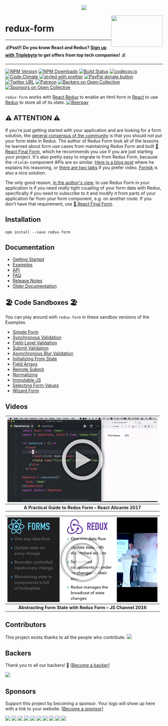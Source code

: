  <p align="center">
  <a href="https://codefund.io/properties/21/visit-sponsor">
    <img src="https://codefund.io/properties/21/sponsor" />
  </a>
</p>

[<img src="https://raw.githubusercontent.com/erikras/redux-form/master/logo.png" align="right" class="logo" height="100" width="165"/>](http://erikras.github.io/redux-form/)

# redux-form

---

💰**Psst!! Do you know React and Redux? [Sign up with Triplebyte](https://triplebyte.com/a/V6j0KPS/rf) to get offers from top tech companies!** 💰

---

[![NPM Version](https://img.shields.io/npm/v/redux-form.svg?style=flat)](https://www.npmjs.com/package/redux-form)
[![NPM Downloads](https://img.shields.io/npm/dm/redux-form.svg?style=flat)](https://npmcharts.com/compare/redux-form?minimal=true)
[![Build Status](https://img.shields.io/travis/erikras/redux-form/v6.svg?style=flat)](https://travis-ci.org/erikras/redux-form)
[![codecov.io](https://codecov.io/gh/redux-form/redux-form/branch/master/graph/badge.svg)](https://codecov.io/gh/redux-form/redux-form)
[![Code Climate](https://codeclimate.com/github/erikras/redux-form/badges/gpa.svg)](https://codeclimate.com/github/erikras/redux-form)
[![styled with prettier](https://img.shields.io/badge/styled_with-prettier-ff69b4.svg)](https://github.com/prettier/prettier)
[![PayPal donate button](http://img.shields.io/paypal/donate.png?color=yellowgreen)](https://www.paypal.com/cgi-bin/webscr?cmd=_s-xclick&hosted_button_id=3QQPTMLGV6GU2)
[![Twitter URL](https://img.shields.io/twitter/url/https/github.com/erikras/redux-form.svg?style=social)](https://twitter.com/intent/tweet?text=With%20@ReduxForm,%20I%20can%20keep%20all%20my%20form%20state%20in%20Redux!%20Thanks,%20@erikras!)
[![Patreon](https://img.shields.io/badge/patreon-support%20the%20author-blue.svg)](https://www.patreon.com/erikras)
[![Backers on Open Collective](https://opencollective.com/redux-form/backers/badge.svg)](#backers)
[![Sponsors on Open Collective](https://opencollective.com/redux-form/sponsors/badge.svg)](#sponsors)

`redux-form` works with [React Redux](https://github.com/reactjs/react-redux) to
enable an html form in [React](https://github.com/facebook/react) to use
[Redux](https://github.com/reactjs/redux) to store all of its state.
[![Beerpay](https://beerpay.io/erikras/redux-form/badge.svg)](https://beerpay.io/erikras/redux-form)

## ⚠️ ATTENTION ⚠️

If you're just getting started with your application and are looking for a form solution, the [general consensus of the community](https://twitter.com/acemarke/status/1124771065115185152) is that you should _not_ put your form state in Redux. The author of Redux Form took all of the lessons he learned about form use cases from maintaining Redux Form and built [🏁 React Final Form](https://github.com/final-form/react-final-form#-react-final-form), which he recommends you use if you are just starting your project. It's also pretty easy to migrate to from Redux Form, because the `<Field>` component APIs are so similar. [Here is a blog post](https://codeburst.io/final-form-the-road-to-the-checkered-flag-cd9b75c25fe) where he explains his reasoning, or [there are two talks](https://github.com/final-form/react-final-form#videos) if you prefer video. [Formik](https://jaredpalmer.com/formik/) is also a nice solution.

The only good reason, [in the author's view](https://twitter.com/erikras/status/1035082880341483520), to use Redux Form in your application is if you need _really_ tight coupling of your form data with Redux, specifically if you need to subscribe to it and modify it from parts of your application far from your form component, e.g. on another route. If you don't have that requirement, use [🏁 React Final Form](https://github.com/final-form/react-final-form#-react-final-form).

## Installation

`npm install --save redux-form`

## Documentation

- [Getting Started](https://redux-form.com/8.2.2/docs/GettingStarted.md/)
- [Examples](https://redux-form.com/8.2.2/examples/)
- [API](https://redux-form.com/8.2.2/docs/api/)
- [FAQ](https://redux-form.com/8.2.2/docs/faq/)
- [Release Notes](https://github.com/redux-form/redux-form/releases)
- [Older Documentation](https://redux-form.com/8.2.2/docs/DocumentationVersions.md/)

## 🏖 Code Sandboxes 🏖

You can play around with `redux-form` in these sandbox versions of the Examples.

- [Simple Form](https://codesandbox.io/s/mZRjw05yp)
- [Synchronous Validation](https://codesandbox.io/s/pQj03w7Y6)
- [Field-Level Validation](https://codesandbox.io/s/PNQYw1kVy)
- [Submit Validation](https://codesandbox.io/s/XoA5vXDgA)
- [Asynchronous Blur Validation](https://codesandbox.io/s/nKlYo387)
- [Initializing From State](https://codesandbox.io/s/MQnD536Km)
- [Field Arrays](https://codesandbox.io/s/Ww4QG1Wx)
- [Remote Submit](https://codesandbox.io/s/ElYvJR21K)
- [Normalizing](https://codesandbox.io/s/L8KWERjDw)
- [Immutable JS](https://codesandbox.io/s/ZVGJQBJMw)
- [Selecting Form Values](https://codesandbox.io/s/gJOBWZMRZ)
- [Wizard Form](https://codesandbox.io/s/0Qzz3843)

## Videos

| [![A Practical Guide to Redux Form – React Alicante 2017](docs/ReactAlicante2017.gif)](https://youtu.be/ey7H8h4ERHg) |
| :------------------------------------------------------------------------------------------------------------------: |
|                              **A Practical Guide to Redux Form – React Alicante 2017**                               |

| [![Abstracting Form State with Redux Form – JS Channel 2016](docs/JSChannel2016.gif)](https://youtu.be/eDTi7lYR1VU) |
| :-----------------------------------------------------------------------------------------------------------------: |
|                            **Abstracting Form State with Redux Form – JS Channel 2016**                             |

## Contributors

This project exists thanks to all the people who contribute.
<a href="https://github.com/redux-form/redux-form/graphs/contributors"><img src="https://opencollective.com/redux-form/contributors.svg?width=890&button=false" /></a>

## Backers

Thank you to all our backers! 🙏 [[Become a backer](https://opencollective.com/redux-form#backer)]

<a href="https://opencollective.com/redux-form#backers" target="_blank"><img src="https://opencollective.com/redux-form/backers.svg?width=890"></a>

## Sponsors

Support this project by becoming a sponsor. Your logo will show up here with a link to your website. [[Become a sponsor](https://opencollective.com/redux-form#sponsor)]

<a href="https://opencollective.com/redux-form/sponsor/0/website" target="_blank"><img src="https://opencollective.com/redux-form/sponsor/0/avatar.svg"></a>
<a href="https://opencollective.com/redux-form/sponsor/1/website" target="_blank"><img src="https://opencollective.com/redux-form/sponsor/1/avatar.svg"></a>
<a href="https://opencollective.com/redux-form/sponsor/2/website" target="_blank"><img src="https://opencollective.com/redux-form/sponsor/2/avatar.svg"></a>
<a href="https://opencollective.com/redux-form/sponsor/3/website" target="_blank"><img src="https://opencollective.com/redux-form/sponsor/3/avatar.svg"></a>
<a href="https://opencollective.com/redux-form/sponsor/4/website" target="_blank"><img src="https://opencollective.com/redux-form/sponsor/4/avatar.svg"></a>
<a href="https://opencollective.com/redux-form/sponsor/5/website" target="_blank"><img src="https://opencollective.com/redux-form/sponsor/5/avatar.svg"></a>
<a href="https://opencollective.com/redux-form/sponsor/6/website" target="_blank"><img src="https://opencollective.com/redux-form/sponsor/6/avatar.svg"></a>
<a href="https://opencollective.com/redux-form/sponsor/7/website" target="_blank"><img src="https://opencollective.com/redux-form/sponsor/7/avatar.svg"></a>
<a href="https://opencollective.com/redux-form/sponsor/8/website" target="_blank"><img src="https://opencollective.com/redux-form/sponsor/8/avatar.svg"></a>
<a href="https://opencollective.com/redux-form/sponsor/9/website" target="_blank"><img src="https://opencollective.com/redux-form/sponsor/9/avatar.svg"></a>
